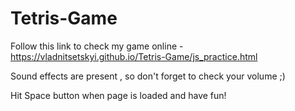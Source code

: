 # Tetris-Game

Follow this link to check my game online - https://vladnitsetskyi.github.io/Tetris-Game/js_practice.html

Sound effects are present , so don't forget to check your volume ;)

Hit Space button when page is loaded and have fun!
